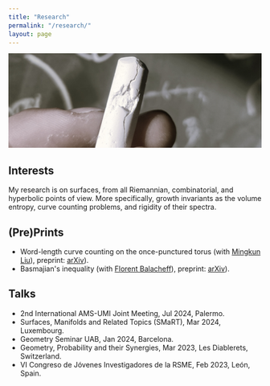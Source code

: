 ```yaml
---
title: "Research"
permalink: "/research/"
layout: page
---
```


![alt text](https://github.com/dfisac/dfisac.github.io/blob/master/touring.jpg?raw=true)

## Interests

My research is on surfaces, from all Riemannian, combinatorial, and hyperbolic points of view. More specifically, growth invariants as the volume entropy, curve counting problems, and rigidity of their spectra.

## (Pre)Prints

 - Word-length curve counting on the once-punctured torus (with <a href="https://math.uni.lu/liu/"> Mingkun Liu</a>), preprint: <a href="https://arxiv.org/"> arXiv</a>).
 - Basmajian's inequality (with <a href="https://mat.uab.cat/~fbalacheff/"> Florent Balacheff</a>), preprint: <a href="https://arxiv.org/abs/2311.03182"> arXiv</a>).

## Talks

 - 2nd International AMS-UMI Joint Meeting, Jul 2024, Palermo.
 - Surfaces, Manifolds and Related Topics (SMaRT), Mar 2024, Luxembourg.
 - Geometry Seminar UAB, Jan 2024, Barcelona.
 - Geometry, Probability and their Synergies, Mar 2023, Les Diablerets, Switzerland.
 - VI Congreso de Jóvenes Investigadores de la RSME, Feb 2023, León, Spain.
